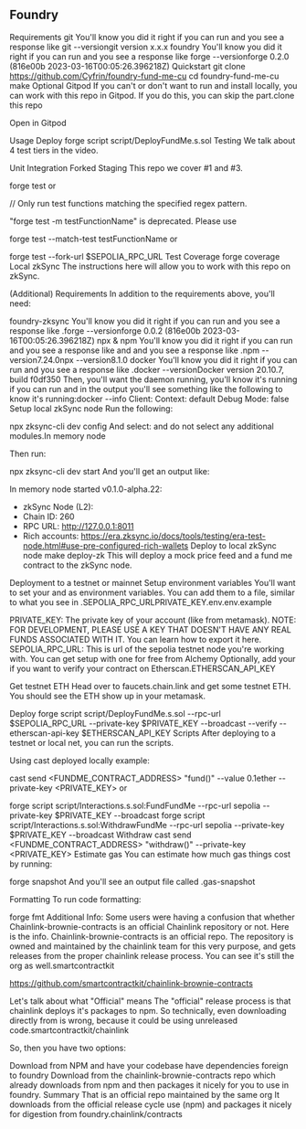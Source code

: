 ## Foundry

Requirements
git
You'll know you did it right if you can run and you see a response like git --versiongit version x.x.x
foundry
You'll know you did it right if you can run and you see a response like forge --versionforge 0.2.0 (816e00b 2023-03-16T00:05:26.396218Z)
Quickstart
git clone https://github.com/Cyfrin/foundry-fund-me-cu
cd foundry-fund-me-cu
make
Optional Gitpod
If you can't or don't want to run and install locally, you can work with this repo in Gitpod. If you do this, you can skip the part.clone this repo

Open in Gitpod

Usage
Deploy
forge script script/DeployFundMe.s.sol
Testing
We talk about 4 test tiers in the video.

Unit
Integration
Forked
Staging
This repo we cover #1 and #3.

forge test
or

// Only run test functions matching the specified regex pattern.

"forge test -m testFunctionName" is deprecated. Please use

forge test --match-test testFunctionName
or

forge test --fork-url $SEPOLIA_RPC_URL
Test Coverage
forge coverage
Local zkSync
The instructions here will allow you to work with this repo on zkSync.

(Additional) Requirements
In addition to the requirements above, you'll need:

foundry-zksync
You'll know you did it right if you can run and you see a response like .forge --versionforge 0.0.2 (816e00b 2023-03-16T00:05:26.396218Z)
npx & npm
You'll know you did it right if you can run and you see a response like and and you see a response like .npm --version7.24.0npx --version8.1.0
docker
You'll know you did it right if you can run and you see a response like .docker --versionDocker version 20.10.7, build f0df350
Then, you'll want the daemon running, you'll know it's running if you can run and in the output you'll see something like the following to know it's running:docker --info
Client:
Context: default
Debug Mode: false
Setup local zkSync node
Run the following:

npx zksync-cli dev config
And select: and do not select any additional modules.In memory node

Then run:

npx zksync-cli dev start
And you'll get an output like:

In memory node started v0.1.0-alpha.22:

- zkSync Node (L2):
- Chain ID: 260
- RPC URL: http://127.0.0.1:8011
- Rich accounts: https://era.zksync.io/docs/tools/testing/era-test-node.html#use-pre-configured-rich-wallets
  Deploy to local zkSync node
  make deploy-zk
  This will deploy a mock price feed and a fund me contract to the zkSync node.

Deployment to a testnet or mainnet
Setup environment variables
You'll want to set your and as environment variables. You can add them to a file, similar to what you see in .SEPOLIA_RPC_URLPRIVATE_KEY.env.env.example

PRIVATE_KEY: The private key of your account (like from metamask). NOTE: FOR DEVELOPMENT, PLEASE USE A KEY THAT DOESN'T HAVE ANY REAL FUNDS ASSOCIATED WITH IT.
You can learn how to export it here.
SEPOLIA_RPC_URL: This is url of the sepolia testnet node you're working with. You can get setup with one for free from Alchemy
Optionally, add your if you want to verify your contract on Etherscan.ETHERSCAN_API_KEY

Get testnet ETH
Head over to faucets.chain.link and get some testnet ETH. You should see the ETH show up in your metamask.

Deploy
forge script script/DeployFundMe.s.sol --rpc-url $SEPOLIA_RPC_URL --private-key $PRIVATE_KEY --broadcast --verify --etherscan-api-key $ETHERSCAN_API_KEY
Scripts
After deploying to a testnet or local net, you can run the scripts.

Using cast deployed locally example:

cast send <FUNDME_CONTRACT_ADDRESS> "fund()" --value 0.1ether --private-key <PRIVATE_KEY>
or

forge script script/Interactions.s.sol:FundFundMe --rpc-url sepolia --private-key $PRIVATE_KEY --broadcast
forge script script/Interactions.s.sol:WithdrawFundMe --rpc-url sepolia --private-key $PRIVATE_KEY --broadcast
Withdraw
cast send <FUNDME_CONTRACT_ADDRESS> "withdraw()" --private-key <PRIVATE_KEY>
Estimate gas
You can estimate how much gas things cost by running:

forge snapshot
And you'll see an output file called .gas-snapshot

Formatting
To run code formatting:

forge fmt
Additional Info:
Some users were having a confusion that whether Chainlink-brownie-contracts is an official Chainlink repository or not. Here is the info. Chainlink-brownie-contracts is an official repo. The repository is owned and maintained by the chainlink team for this very purpose, and gets releases from the proper chainlink release process. You can see it's still the org as well.smartcontractkit

https://github.com/smartcontractkit/chainlink-brownie-contracts

Let's talk about what "Official" means
The "official" release process is that chainlink deploys it's packages to npm. So technically, even downloading directly from is wrong, because it could be using unreleased code.smartcontractkit/chainlink

So, then you have two options:

Download from NPM and have your codebase have dependencies foreign to foundry
Download from the chainlink-brownie-contracts repo which already downloads from npm and then packages it nicely for you to use in foundry.
Summary
That is an official repo maintained by the same org
It downloads from the official release cycle use (npm) and packages it nicely for digestion from foundry.chainlink/contracts
